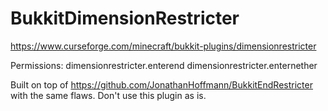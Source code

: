 # BukkitDimensionRestricter
https://www.curseforge.com/minecraft/bukkit-plugins/dimensionrestricter

Permissions:
dimensionrestricter.enterend
dimensionrestricter.enternether

Built on top of https://github.com/JonathanHoffmann/BukkitEndRestricter
with the same flaws. Don't use this plugin as is.
